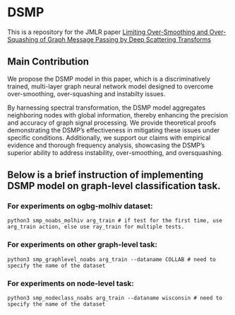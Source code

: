 # DSMP
This is a repository for the JMLR paper [Limiting Over-Smoothing and Over-Squashing of Graph Message Passing by Deep Scattering Transforms](https://arxiv.org/abs/2407.06988)
## Main Contribution
We propose the DSMP model in this paper, which is a discriminatively trained, multi-layer graph neural network model designed to overcome over-smoothing, over-squashing and instabilty issues.

By harnessing spectral transformation, the
DSMP model aggregates neighboring nodes with global information, thereby enhancing
the precision and accuracy of graph signal processing. We provide theoretical proofs
demonstrating the DSMP’s effectiveness in mitigating these issues under specific conditions.
Additionally, we support our claims with empirical evidence and thorough frequency analysis,
showcasing the DSMP’s superior ability to address instability, over-smoothing, and oversquashing.

## Below is a brief instruction of implementing DSMP model on graph-level classification task.

### For experiments on ogbg-molhiv dataset:

```
python3 smp_noabs_molhiv arg_train # if test for the first time, use arg_train action, else use ray_train for multiple tests.
```
### For experiments on other graph-level task:

```
python3 smp_graphlevel_noabs arg_train --dataname COLLAB # need to specify the name of the dataset
```

### For experiments on node-level task:

```
python3 smp_nodeclass_noabs arg_train --dataname wisconsin # need to specify the name of the dataset
```
